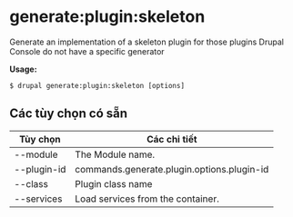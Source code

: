 # generate:plugin:skeleton
Generate an implementation of a skeleton plugin for those plugins Drupal Console do not have a specific generator

**Usage:**
```
$ drupal generate:plugin:skeleton [options]
```

## Các tùy chọn có sẵn
Tùy chọn | Các chi tiết
-------|-------------
--module | The Module name.
--plugin-id | commands.generate.plugin.options.plugin-id
--class | Plugin class name
--services | Load services from the container.
